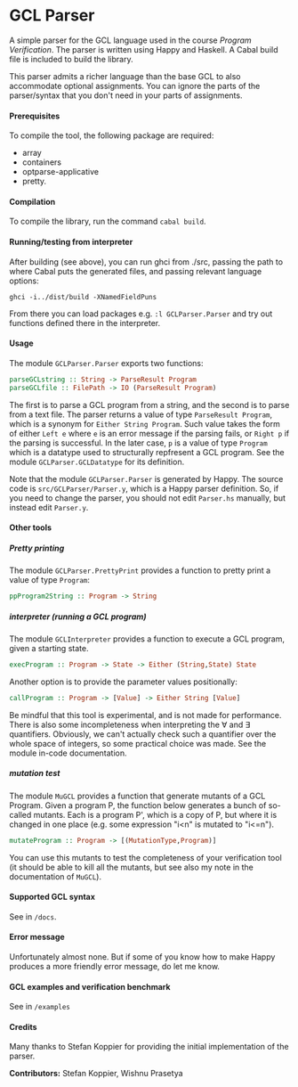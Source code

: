 # GCL Parser

A simple parser for the GCL language used in the course _Program Verification_. The parser is written using Happy and Haskell. A Cabal build file is included to build the library.

This parser admits a richer language than the base GCL to also accommodate optional assignments. You can ignore the parts of the parser/syntax that you don't need in your parts of assignments.

#### Prerequisites
To compile the tool, the following package are required:
* array
* containers
* optparse-applicative
* pretty.

#### Compilation
To compile the library, run the command `cabal build`.

#### Running/testing from interpreter

After building (see above), you can run ghci from ./src, passing the path to where
Cabal puts the generated files, and passing relevant language options:

```
ghci -i../dist/build -XNamedFieldPuns
```

From there you can load packages e.g. `:l GCLParser.Parser` and try out functions defined there in the interpreter.

#### Usage

The module `GCLParser.Parser` exports two functions:

```Haskell
parseGCLstring :: String -> ParseResult Program
parseGCLfile :: FilePath -> IO (ParseResult Program)
```
The first is to parse a GCL program from a string, and the second is to parse from a text file. The parser returns a value of type `ParseResult Program`, which is a synonym for `Either String Program`. Such value takes the form of either `Left e` where `e` is an error message if the parsing fails, or `Right p` if the parsing is successful. In the later case, `p` is a value of type `Program` which is a datatype used to structurally repfresent a GCL program. See the module `GCLParser.GCLDatatype` for its definition.

Note that the module `GCLParser.Parser` is generated by Happy. The source code is `src/GCLParser/Parser.y`, which is a Happy parser definition. So, if you need to change the parser, you should not edit `Parser.hs` manually, but instead edit `Parser.y`.

#### Other tools

##### Pretty printing

The module `GCLParser.PrettyPrint` provides a function to pretty print a value of type `Program`:

```Haskell
ppProgram2String :: Program -> String
```

##### interpreter (running a GCL program)

The module `GCLInterpreter` provides a function to execute a GCL program, given a starting state.

```Haskell
execProgram :: Program -> State -> Either (String,State) State
```

Another option is to provide the parameter values positionally:

```Haskell
callProgram :: Program -> [Value] -> Either String [Value]
```

Be mindful that this tool is experimental, and is not made for performance. There is also some incompleteness when interpreting the ∀ and ∃ quantifiers. Obviously, we can't actually check such a quantifier over the whole space of integers, so some practical choice was made. See the module in-code documentation.

##### mutation test

The module `MuGCL` provides a function that generate mutants of a GCL Program.
Given a program P, the function below generates a bunch of so-called
mutants. Each is a program P', which is a copy of P, but where it is changed
in one place (e.g. some expression "i<n" is mutated to "i<=n").

```Haskell
mutateProgram :: Program -> [(MutationType,Program)]
```

You can use this mutants to test the completeness of your verification
tool (it should be able to kill all the mutants, but see also my note in
the documentation of `MuGCL`).

#### Supported GCL syntax

See in `/docs`.

#### Error message

Unfortunately almost none. But if some of you know how to make Happy produces a more friendly error message, do let me know.

#### GCL examples and verification benchmark

See in `/examples`

#### Credits

Many thanks to Stefan Koppier for providing the initial implementation of the parser.

**Contributors:** Stefan Koppier, Wishnu Prasetya
